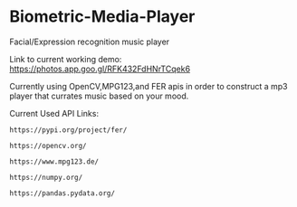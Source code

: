 # Biometric-Media-Player
Facial/Expression recognition music player 

Link to current working demo: https://photos.app.goo.gl/RFK432FdHNrTCqek6

Currently using OpenCV,MPG123,and FER apis in order to construct a mp3 player that currates music based on your mood.

Current Used API Links:

    https://pypi.org/project/fer/

    https://opencv.org/

    https://www.mpg123.de/
    
    https://numpy.org/
    
    https://pandas.pydata.org/

